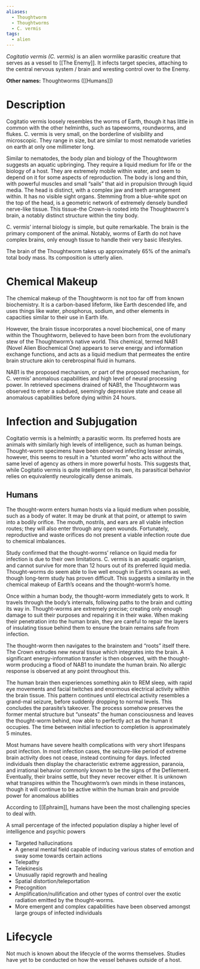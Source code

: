 ```yaml
---
aliases:
  - Thoughtworm
  - Thoughtworms
  - C. vermis
tags:
  - alien
---
```

*Cogitatio vermis (C. vermis)* is an alien wormlike parasitic creature that serves as a vessel to [[The Enemy]]. It infects target species, attaching to the central nervous system / brain and wresting control over to the Enemy.

**Other names:** Thoughtworms ([[Humans]])

# Description
Cogitatio vermis loosely resembles the worms of Earth, though it has little in common with the other helminths, such as tapeworms, roundworms, and flukes. C. vermis is very small, on the borderline of visibility and microscopic. They range in size, but are similar to most nematode varieties on earth at only one millimeter long. 

Similar to nematodes, the body plan and biology of the Thoughtworm suggests an aquatic upbringing. They require a liquid medium for life or the biology of a host. They are extremely mobile within water, and seem to depend on it for some aspects of reproduction.
The body is long and thin, with powerful muscles and small “sails” that aid in propulsion through liquid media. The head is distinct, with a complex jaw and teeth arrangement within. It has no visible sight organs. Stemming from a blue-white spot on the top of the head, is a geometric network of extremely densely bundled nerve-like tissue. This tissue-the Crown-is rooted into the Thoughtworm's brain, a notably distinct structure within the tiny body.

C. vermis’ internal biology is simple, but quite remarkable. The brain is the primary component of the animal. Notably, worms of Earth do not have complex brains, only enough tissue to handle their very basic lifestyles.

The brain of the Thoughtworm takes up approximately 65% of the animal’s total body mass. Its composition is utterly alien.   

# Chemical Makeup
The chemical makeup of the Thoughtworm is not too far off from known biochemistry. It is a carbon-based lifeform, like Earth descended life, and uses things like water, phosphorus, sodium, and other elements in capacities similar to their use in Earth life. 

However, the brain tissue incorporates a novel biochemical, one of many within the Thoughtworm, believed to have been born from the evolutionary stew of the Thoughtworm’s native world. This chemical, termed NAB1 (Novel Alien Biochemical One) appears to serve energy and information exchange functions, and acts as a liquid medium that permeates the entire brain structure akin to cerebrospinal fluid in humans. 

NAB1 is the proposed mechanism, or part of the proposed mechanism, for C. vermis’ anomalous capabilities and high level of neural processing power. In retrieved specimens drained of NAB1, the Thoughtworm was observed to enter a subdued, seemingly depressive state and cease all anomalous capabilities before dying within 24 hours.

# Infection and Subjugation
Cogitatio vermis is a helminth; a parasitic worm. Its preferred hosts are animals with similarly high levels of intelligence, such as human beings. Thought-worm specimens have been observed infecting lesser animals, however, this seems to result in a “stunted worm” who acts without the same level of agency as others in more powerful hosts. This suggests that, while Cogitatio vermis is quite intelligent on its own, its parasitical behavior relies on equivalently neurologically dense animals.

## Humans
The thought-worm enters human hosts via a liquid medium when possible, such as a body of water. It may be drunk at that point, or attempt to swim into a bodily orifice. The mouth, nostrils, and ears are all viable infection routes; they will also enter through any open wounds. Fortunately, reproductive and waste orifices do not present a viable infection route due to chemical imbalances. 

Study confirmed that the thought-worms’ reliance on liquid media for infection is due to their own limitations. C. vermis is an aquatic organism, and cannot survive for more than 12 hours out of its preferred liquid media. Thought-worms do seem able to live well enough in Earth’s oceans as well, though long-term study has proven difficult. This suggests a similarity in the chemical makeup of Earth’s oceans and the thought-worm’s home. 

Once within a human body, the thought-worm immediately gets to work. It travels through the body’s internals, following paths to the brain and cutting its way in. Thought-worms are extremely precise; creating only enough damage to suit their purposes and repairing it in their wake. When making their penetration into the human brain, they are careful to repair the layers of insulating tissue behind them to ensure the brain remains safe from infection. 

The thought-worm then navigates to the brainstem and “roots” itself there. The Crown extrudes new neural tissue which integrates into the brain. A significant energy-information transfer is then observed, with the thought-worm producing a flood of NAB1 to inundate the human brain. No allergic response is observed at any point throughout this. 

The human brain then experiences something akin to REM sleep, with rapid eye movements and facial twitches and enormous electrical activity within the brain tissue. This pattern continues until electrical activity resembles a grand-mal seizure, before suddenly dropping to normal levels. This concludes the parasite’s takeover. The process somehow preserves the former mental structure but “unseats” the human consciousness and leaves the thought-worm behind, now able to perfectly act as the human it occupies. The time between initial infection to completion is approximately 5 minutes. 

Most humans have severe health complications with very short lifespans post infection. In most infection cases, the seizure-like period of extreme brain activity does not cease, instead continuing for days. Infected individuals then display the characteristic extreme aggression, paranoia, and irrational behavior commonly known to be the signs of the Defilement. Eventually, their brains settle, but they never recover either. It is unknown what transpires within the Thoughtworm’s own minds in these instances, though it will continue to be active within the human brain and provide power for anomalous abilities

According to [[Ephraim]], humans have been the most challenging species to deal with. 

A small percentage of the infected population display a higher level of intelligence and psychic powers
- Targeted hallucinations
- A general mental field capable of inducing various states of emotion and sway some towards certain actions
- Telepathy
- Telekinesis 
- Unusually rapid regrowth and healing
- Spatial distortion/teleportation
- Precognition
- Amplification/nullification and other types of control over the exotic radiation emitted by the thought-worms. 
- More emergent and complex capabilities have been observed amongst large groups of infected individuals

# Lifecycle
Not much is known about the lifecycle of the worms themselves. Studies have yet to be conducted on how the vessel behaves outside of a host.


